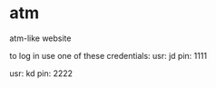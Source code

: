 # atm
atm-like website

to log in use one of these credentials:
usr: jd
pin: 1111

usr: kd
pin: 2222
